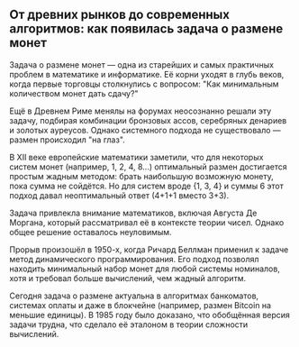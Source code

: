 ## От древних рынков до современных алгоритмов: как появилась задача о размене монет

Задача о размене монет — одна из старейших и самых практичных проблем в математике и информатике. Её корни уходят в глубь веков, когда первые торговцы столкнулись с вопросом: "Как минимальным количеством монет дать сдачу?"

Ещё в Древнем Риме менялы на форумах неосознанно решали эту задачу, подбирая комбинации бронзовых ассов, серебряных денариев и золотых ауреусов. Однако системного подхода не существовало — размен происходил "на глаз".

В XII веке европейские математики заметили, что для некоторых систем монет (например, 1, 2, 4, 8...) оптимальный размен достигается простым жадным методом: брать наибольшую возможную монету, пока сумма не сойдётся. Но для систем вроде {1, 3, 4} и суммы 6 этот подход давал неоптимальный ответ (4+1+1 вместо 3+3).

Задача привлекла внимание математиков, включая Августа Де Моргана, который рассматривал её в контексте теории чисел. Однако общее решение оставалось неуловимым.

Прорыв произошёл в 1950-х, когда Ричард Беллман применил к задаче метод динамического программирования. Его подход позволял находить минимальный набор монет для любой системы номиналов, хотя и требовал больше вычислений, чем жадный алгоритм.

Сегодня задача о размене актуальна в алгоритмах банкоматов, системах оплаты и даже в блокчейне (например, размен Bitcoin на меньшие единицы). В 1985 году было доказано, что обобщённая версия задачи трудна, что сделало её эталоном в теории сложности вычислений.
